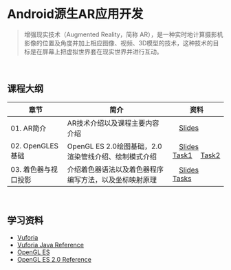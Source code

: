 # Android源生AR应用开发

> 增强现实技术（Augmented Reality，简称 AR），是一种实时地计算摄影机影像的位置及角度并加上相应图像、视频、3D模型的技术，这种技术的目标是在屏幕上把虚拟世界套在现实世界并进行互动。

&nbsp;

## 课程大纲

| 章节 | 简介 | 资料 |
|-----|-----|-----|
|01. AR简介|AR技术介绍以及课程主要内容介绍|[<img src="https://raw.githubusercontent.com/TelerikAcademy/Common/master/icons/presentation.png" height="15" />Slides](/Ch01_AR简介/01-AR简介.pdf)|
|02. OpenGLES基础|OpenGL ES 2.0绘图基础，2.0渲染管线介绍、绘制模式介绍|[<img src="https://raw.githubusercontent.com/TelerikAcademy/Common/master/icons/presentation.png" height="15" />Slides](/Ch02_OpenGLES基础/02-OpenGLES基础.pdf)  [<img src="https://raw.githubusercontent.com/TelerikAcademy/Common/master/icons/homework.png" height="15">Task1](/Ch02_OpenGLES基础/Android源生AR应用开发实验手册（01）.pdf)  [<img src="https://raw.githubusercontent.com/TelerikAcademy/Common/master/icons/homework.png" height="15">Task2](/Ch02_OpenGLES基础/Android源生AR应用开发实验手册（02）.pdf)|
|03. 着色器与视口投影|介绍着色器语法以及着色器程序编写方法，以及坐标映射原理|[<img src="https://raw.githubusercontent.com/TelerikAcademy/Common/master/icons/presentation.png" height="15" />Slides](/Ch03_着色器与视口投影/03-着色器与视口投影.pdf)  [<img src="https://raw.githubusercontent.com/TelerikAcademy/Common/master/icons/homework.png" height="15">Tasks](/Ch03_着色器与视口投影/Android源生AR应用开发实验手册（03）.pdf)|

&nbsp;

## 学习资料

- [Vuforia](https://developer.vuforia.com/)
- [Vuforia Java Reference](https://library.vuforia.com/reference/api/java/index.html)
- [OpenGL ES](https://www.khronos.org/opengles/)
- [OpenGL ES 2.0 Reference](https://www.khronos.org/registry/OpenGL-Refpages/es2.0/)

